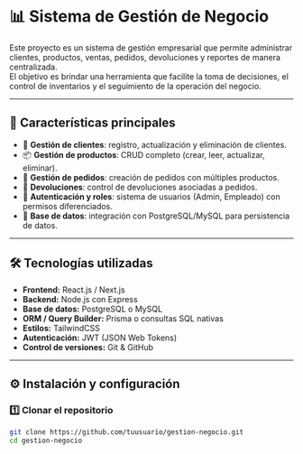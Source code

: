 # 📊 Sistema de Gestión de Negocio

Este proyecto es un sistema de gestión empresarial que permite administrar clientes, productos, ventas, pedidos, devoluciones y reportes de manera centralizada.  
El objetivo es brindar una herramienta que facilite la toma de decisiones, el control de inventarios y el seguimiento de la operación del negocio.

---

## 🚀 Características principales

- 👥 **Gestión de clientes**: registro, actualización y eliminación de clientes.  
- 📦 **Gestión de productos**: CRUD completo (crear, leer, actualizar, eliminar).  
- 🛒 **Gestión de pedidos**: creación de pedidos con múltiples productos.  
- 🔄 **Devoluciones**: control de devoluciones asociadas a pedidos.    
- 🔐 **Autenticación y roles**: sistema de usuarios (Admin, Empleado) con permisos diferenciados.  
- 💾 **Base de datos**: integración con PostgreSQL/MySQL para persistencia de datos.  

---

## 🛠️ Tecnologías utilizadas

- **Frontend:** React.js / Next.js  
- **Backend:** Node.js con Express  
- **Base de datos:** PostgreSQL o MySQL  
- **ORM / Query Builder:** Prisma o consultas SQL nativas  
- **Estilos:** TailwindCSS  
- **Autenticación:** JWT (JSON Web Tokens)  
- **Control de versiones:** Git & GitHub  

---

## ⚙️ Instalación y configuración

### 1️⃣ Clonar el repositorio
```bash
git clone https://github.com/tuusuario/gestion-negocio.git
cd gestion-negocio
